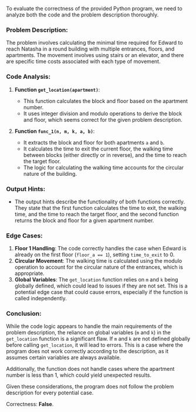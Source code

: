 To evaluate the correctness of the provided Python program, we need to analyze both the code and the problem description thoroughly.

### Problem Description:
The problem involves calculating the minimal time required for Edward to reach Natasha in a round building with multiple entrances, floors, and apartments. The movement involves using stairs or an elevator, and there are specific time costs associated with each type of movement.

### Code Analysis:
1. **Function `get_location(apartment)`**: 
   - This function calculates the block and floor based on the apartment number.
   - It uses integer division and modulo operations to derive the block and floor, which seems correct for the given problem description.

2. **Function `func_1(n, m, k, a, b)`**:
   - It extracts the block and floor for both apartments `a` and `b`.
   - It calculates the time to exit the current floor, the walking time between blocks (either directly or in reverse), and the time to reach the target floor.
   - The logic for calculating the walking time accounts for the circular nature of the building.

### Output Hints:
- The output hints describe the functionality of both functions correctly. They state that the first function calculates the time to exit, the walking time, and the time to reach the target floor, and the second function returns the block and floor for a given apartment number.

### Edge Cases:
1. **Floor 1 Handling**: The code correctly handles the case when Edward is already on the first floor (`floor_a == 1`), setting `time_to_exit` to 0.
2. **Circular Movement**: The walking time is calculated using the modulo operation to account for the circular nature of the entrances, which is appropriate.
3. **Global Variables**: The `get_location` function relies on `m` and `k` being globally defined, which could lead to issues if they are not set. This is a potential edge case that could cause errors, especially if the function is called independently.

### Conclusion:
While the code logic appears to handle the main requirements of the problem description, the reliance on global variables (`m` and `k`) in the `get_location` function is a significant flaw. If `m` and `k` are not defined globally before calling `get_location`, it will lead to errors. This is a case where the program does not work correctly according to the description, as it assumes certain variables are always available.

Additionally, the function does not handle cases where the apartment number is less than 1, which could yield unexpected results. 

Given these considerations, the program does not follow the problem description for every potential case.

Correctness: **False**.